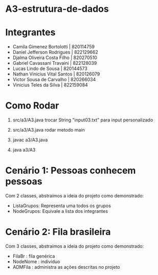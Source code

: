 # A3-estrutura-de-dados

# Integrantes
- Camila Gimenez Bortolotti    | 820114759
- Daniel Jefferson Rodrigues   | 822129662
- Djalma Oliveira Costa Filho  | 820270510
- Gabriel Cavassani Travaini   | 822128039
- Lucas Lindo de Sousa         | 820144573
- Nathan Vinicius Vital Santos | 820126079
- Victor Sousa de Carvalho     | 820266034
- Vinicius Teles da Silva      | 822159084

# Como Rodar

1. src/a3/A3.java trocar String "input03.txt" para input personalizado

2. src/a3/A3.java rodar metodo main

3. javac a3/A3.java

4. java a3/A3

# Cenário 1: Pessoas conhecem pessoas

Com 2 classes, abstraímos a ideia do projeto
como demonstrado:

- ListaGrupos: Representa uma todos os grupos
- NodeGrupos: Equivale a lista dos integrantes

# Cenário 2: Fila brasileira

Com 3 classes, abstraímos a ideia do projeto como
demonstrado:

- FilaBr : fila genérica
- NodeNome : indivíduo
- ADMFila : administra as ações descritas no
projeto

